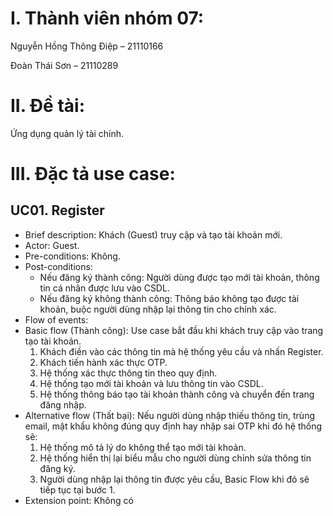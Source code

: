 # I. Thành viên nhóm 07:
Nguyễn Hồng Thông Điệp – 21110166

Đoàn Thái Sơn – 21110289

# II. Đề tài: 
Ứng dụng quản lý tài chính.

# III. Đặc tả use case:


## UC01. Register
- Brief description: Khách (Guest)  truy cập và tạo tài khoản mới.
- Actor: Guest.
- Pre-conditions: Không. 
- Post-conditions: 
  * Nếu đăng ký thành công: Người dùng được tạo mới tài khoản, thông tin cá nhân được lưu vào CSDL.
  * Nếu đăng ký không thành công: Thông báo không tạo được tài khoản, buộc người dùng nhập lại thông tin cho chính xác.
- Flow of events: 
- Basic flow (Thành công): 
  Use case bắt đầu khi khách truy cập vào trang tạo tài khoản.
  1. Khách điền vào các thông tin mà hệ thống yêu cầu và nhấn Register.
  2. Khách tiến hành xác thực OTP.
  3. Hệ thống xác thực thông tin theo quy định.
  4. Hệ thống tạo mới tài khoản và lưu thông tin vào CSDL.
  5. Hệ thống thông báo tạo tài khoản thành công và chuyển đến trang đăng nhập.
- Alternative flow (Thất bại): 
  Nếu người dùng nhập thiếu thông tin, trùng email, mật khẩu không đúng quy định hay nhập sai OTP  khi đó hệ thống sẽ:
  1. Hệ thống mô tả lý do không thể tạo mới tài khoản.
  2. Hệ thống hiển thị lại biểu mẫu cho người dùng chỉnh sửa thông tin đăng ký.
  3. Người dùng nhập lại thông tin được yêu cầu, Basic Flow khi đó sẽ tiếp tục tại bước 1.
- Extension point: Không có

